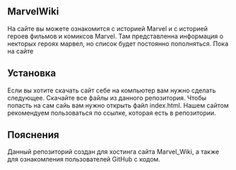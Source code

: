 ## MarvelWiki

На сайте вы можете ознакомится с историей Marvel и с историей героев фильмов и комиксов Marvel. Там представленна информация о некторых героях марвел, но список будет постоянно пополняться. Пока на сайте 

## Установка

Если вы хотите скачать сайт себе на компьютер вам нужно сделать следующее. Скачайте все файлы из данного репозитория. Чтобы попасть на сам сайь вам нужно открыть файл index.html.
Нашем сайтом рекомендуем пользоваться по ссылке, которая есть в репозитории.

## Пояснения

Данный репозиторий создан для хостинга сайта Marvel_Wiki, а также для ознакомления пользователей GitHub с кодом.  

